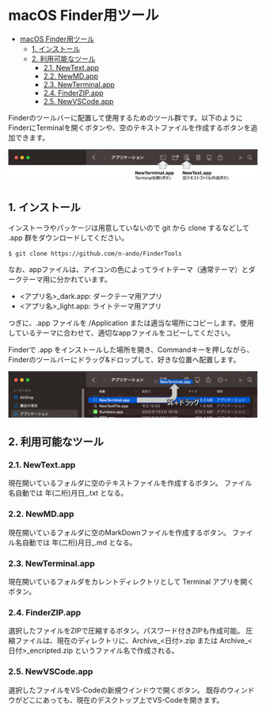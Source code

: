 # macOS Finder用ツール

<!-- TOC -->

- [macOS Finder用ツール](#macos-finder%E7%94%A8%E3%83%84%E3%83%BC%E3%83%AB)
    - [1. インストール](#1-%E3%82%A4%E3%83%B3%E3%82%B9%E3%83%88%E3%83%BC%E3%83%AB)
    - [2. 利用可能なツール](#2-%E5%88%A9%E7%94%A8%E5%8F%AF%E8%83%BD%E3%81%AA%E3%83%84%E3%83%BC%E3%83%AB)
        - [2.1. NewText.app](#21-newtextapp)
        - [2.2. NewMD.app](#22-newmdapp)
        - [2.3. NewTerminal.app](#23-newterminalapp)
        - [2.4. FinderZIP.app](#24-finderzipapp)
        - [2.5. NewVSCode.app](#25-newvscodeapp)

<!-- /TOC -->

Finderのツールバーに配置して使用するためのツール群です。以下のようにFinderにTerminalを開くボタンや、空のテキストファイルを作成するボタンを追加できます。

<img src="https://github.com/n-ando/FinderTools/blob/main/figs/findertool_example.png" width=800>

## 1. インストール

インストーラやパッケージは用意していないので git から clone するなどして .app 群をダウンロードしてください。

```shell
$ git clone https://github.com/n-ando/FinderTools
```

なお、appファイルは、アイコンの色によってライトテーマ（通常テーマ）とダークテーマ用に分かれています。
- <アプリ名>_dark.app: ダークテーマ用アプリ
- <アプリ名>_light.app: ライトテーマ用アプリ

つぎに、.app ファイルを /Application または適当な場所にコピーします。使用しているテーマに合わせて、適切なappファイルをコピーしてください。

Finderで .app をインストールした場所を開き、Commandキーを押しながら、Finderのツールバーにドラッグ&ドロップして、好きな位置へ配置します。

<img src="https://github.com/n-ando/FinderTools/blob/main/figs/command_drug.png" width=800>


## 2. 利用可能なツール

### 2.1. NewText.app
現在開いているフォルダに空のテキストファイルを作成するボタン。
ファイル名自動では 年(二桁)月日_.txt となる。

### 2.2. NewMD.app
現在開いているフォルダに空のMarkDownファイルを作成するボタン。
ファイル名自動では 年(二桁)月日_.md となる。

### 2.3. NewTerminal.app
現在開いているフォルダをカレントディレクトリとして Terminal アプリを開くボタン。

### 2.4. FinderZIP.app
選択したファイルをZIPで圧縮するボタン。パスワード付きZIPも作成可能。
圧縮ファイルは、現在のディレクトリに、Archive_<日付>.zip または Archive_<日付>_encripted.zip というファイル名で作成される。

### 2.5. NewVSCode.app
選択したファイルをVS-Codeの新規ウインドウで開くボタン。
既存のウィンドウがどこにあっても、現在のデスクトップ上でVS-Codeを開きます。

